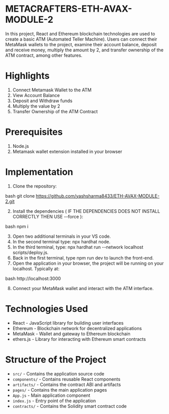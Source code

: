 # METACRAFTERS-ETH-AVAX-MODULE-2
In this project, React and Ethereum blockchain technologies are used to create a basic ATM (Automated Teller Machine). Users can connect their MetaMask wallets to the project, examine their account balance, deposit and receive money, multiply the amount by 2, and transfer ownership of the ATM contract, among other features.

# Highlights
1. Connect Metamask Wallet to the ATM
2. View Account Balance
3. Deposit and Withdraw funds
4. Multiply the value by 2
5. Transfer Ownership of the ATM Contract

# Prerequisites
1. Node.js
2. Metamask wallet extension installed in your browser

# Implementation
1. Clone the repository:
   
bash
git clone <https://github.com/yashsharma8433/ETH-AVAX-MODULE-2.git>


2. Install the dependencies ( IF THE DEPENDENCIES DOES NOT INSTALL CORRECTLY THEN USE --force ):

bash
npm i


3. Open two additional terminals in your VS code.
4. In the second terminal type: npx hardhat node.
5. In the third terminal, type: npx hardhat run --network localhost scripts/deploy.js.
6. Back in the first terminal, type npm run dev to launch the front-end.
7. Open the application in your browser, the project will be running on your localhost. Typically at:

bash
http://localhost:3000


8. Connect your MetaMask wallet and interact with the ATM interface.

# Technologies Used

- React - JavaScript library for building user interfaces
- Ethereum - Blockchain network for decentralized applications
- MetaMask - Wallet and gateway to Ethereum blockchain
- ethers.js - Library for interacting with Ethereum smart contracts

# Structure of the Project

- `src/` - Contains the application source code
- `components/` - Contains reusable React components
- `artifacts/` - Contains the contract ABI and artifacts
- `pages/` - Contains the main application pages
- `App.js` - Main application component
- `index.js` - Entry point of the application
- `contracts/` - Contains the Solidity smart contract code
